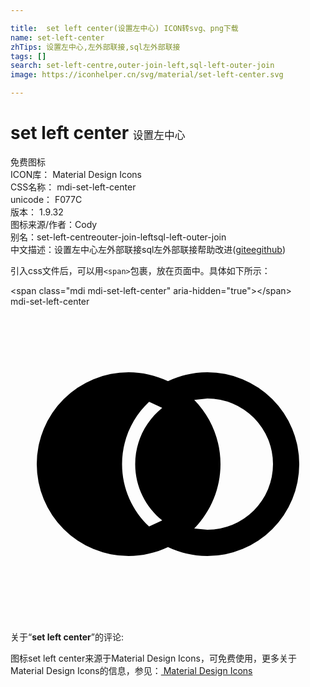```yaml
---

title:  set left center(设置左中心) ICON转svg、png下载
name: set-left-center
zhTips: 设置左中心,左外部联接,sql左外部联接
tags: []
search: set-left-centre,outer-join-left,sql-left-outer-join
image: https://iconhelper.cn/svg/material/set-left-center.svg

---
```


# set left center  <small style="font-size: 60%;font-weight: 100">设置左中心</small>


<div class="detail-page">
<p>
<span><span class="badge-success badge">免费图标</span> </span>
<br/>
<span>
ICON库：
<span class="badge-secondary badge">Material Design Icons</span> 
</span>
<br/>
<span>
CSS名称：
<span class="badge-secondary badge">mdi-set-left-center</span> 
</span>
<br/>
<span>
unicode：
<span class="badge-secondary badge">F077C</span> 
<copy-btn content='F077C' btn-title=""></copy-btn>
<copy-btn :content='String.fromCodePoint(parseInt("F077C", 16))' btn-title="复制U"></copy-btn>
</span>
<br/>
<span>
版本：
<span class="badge-secondary badge">1.9.32</span> 
</span>
<br/>
<span>图标来源/作者：<span class="badge-light badge">Cody</span></span> 
<br/>
<span>别名：<span class="badge-light badge">set-left-centre</span><span class="badge-light badge">outer-join-left</span><span class="badge-light badge">sql-left-outer-join</span></span><br/><span class="zh-detail">中文描述：<span class="badge-primary badge">设置左中心</span><span class="badge-primary badge">左外部联接</span><span class="badge-primary badge">sql左外部联接</span><span class="help-link"><span>帮助改进</span>(<a href="https://gitee.com/liuwave/icon-helper/edit/master/json/material/set-left-center.json" target="_blank" rel="noopener noreferrer">gitee</a><a href="https://github.com/liuwave/icon-helper/edit/master/json/material/set-left-center.json" target="_blank" rel="noopener noreferrer">github</a></span>)</span><br/>
</p>
</div>
<div class="alert alert-dark">
  <i class="mdi mdi-set-left-center mdi-48px"></i>
  <i class="mdi mdi-set-left-center mdi-36px"></i>
  <i class="mdi mdi-set-left-center mdi-24px"></i>
  <i class="mdi mdi-set-left-center mdi-18px"></i>
</div>
<div>
  <p>引入css文件后，可以用<code>&lt;span&gt;</code>包裹，放在页面中。具体如下所示：    
  </p>
  <div class="alert alert-primary" style="font-size: 14px">
    &lt;span class="mdi mdi-set-left-center" aria-hidden="true"&gt;&lt;/span&gt;
    <copy-btn content='<span class="mdi mdi-set-left-center" aria-hidden="true"></span>'></copy-btn>
  </div>
  <div class="alert alert-secondary">
    <i class="mdi mdi-set-left-center"
    style="font-size: 24px"
    aria-hidden="true"></i> mdi-set-left-center
    <copy-btn content="mdi-set-left-center" btn-title="复制图标名称"></copy-btn>
  </div>
</div>
<div id="svg" class="svg-wrap">
<svg xmlns="http://www.w3.org/2000/svg" viewBox="0 0 24 24"><path d="M9,5C10.04,5 11.06,5.24 12,5.68C12.94,5.24 13.96,5 15,5A7,7 0 0,1 22,12A7,7 0 0,1 15,19C13.96,19 12.94,18.76 12,18.32C11.06,18.76 10.04,19 9,19A7,7 0 0,1 2,12A7,7 0 0,1 9,5M15,7L14,7.11C15.28,8.41 16,10.17 16,12C16,13.83 15.28,15.59 14,16.9L15,17A5,5 0 0,0 20,12A5,5 0 0,0 15,7M8.5,12C8.5,13.87 9.29,15.56 10.56,16.75L11.56,16.29C10.31,15.29 9.5,13.74 9.5,12C9.5,10.26 10.31,8.71 11.56,7.71L10.56,7.25C9.29,8.44 8.5,10.13 8.5,12Z" /></svg>
</div>
<detail full-name='mdi-set-left-center'></detail>
<div class="icon-detail__container">
<p>关于“<b>set left center</b>”的评论:</p>
</div>
<Vssue title="关于“set left center”的评论" />    
<div><p>图标set left center来源于Material Design Icons，可免费使用，更多关于 Material Design Icons的信息，参见：<a target="_blank" href="https://iconhelper.cn/material.html"> Material Design Icons</a>
</p></div>
